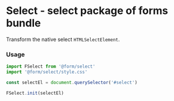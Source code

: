 # Select - select package of forms bundle

Transform the native select `HTMLSelectElement`.

### Usage

```js
import FSelect from '@form/select'
import '@form/select/style.css'

const selectEl = document.querySelector('#select') 

FSelect.init(selectEl)
```